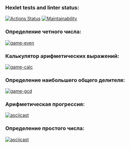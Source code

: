 ### Hexlet tests and linter status:
[![Actions Status](https://github.com/super-gr0ver/frontend-project-44/workflows/hexlet-check/badge.svg)](https://github.com/super-gr0ver/frontend-project-44/actions)
[![Maintainability](https://api.codeclimate.com/v1/badges/e725594b7276b16c2b9b/maintainability)](https://codeclimate.com/github/super-gr0ver/frontend-project-44/maintainability)

### Определение четного числа:
[![game-even](https://asciinema.org/a/sWGoEbGlPjfltrOuFRSKzZ4Mq.svg)](https://asciinema.org/a/sWGoEbGlPjfltrOuFRSKzZ4Mq)

### Калькулятор арифметических выражений:
[![game-calc](https://asciinema.org/a/Q5yKXUBzq1X24bG8rtKITEC4n.svg)](https://asciinema.org/a/Q5yKXUBzq1X24bG8rtKITEC4n)

### Определение наибольшего общего делителя:
[![game-gcd](https://asciinema.org/a/GVInOVrhdxsDeXDD28lOLrBDP.svg)](https://asciinema.org/a/GVInOVrhdxsDeXDD28lOLrBDP)

### Арифметическая прогрессия:
[![asciicast](https://asciinema.org/a/C1M2YONdbvPwwkfOew6uUSfA8.svg)](https://asciinema.org/a/C1M2YONdbvPwwkfOew6uUSfA8)

### Определение простого числа:
[![asciicast](https://asciinema.org/a/Yg6CIWyZEGMRzkCcsuMlQgq9S.svg)](https://asciinema.org/a/Yg6CIWyZEGMRzkCcsuMlQgq9S)